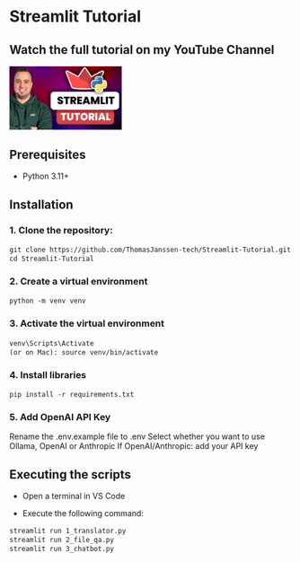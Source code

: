 <h1>Streamlit Tutorial</h1>

<h2>Watch the full tutorial on my YouTube Channel</h2>
<div>

<a href="https://youtu.be/gYaxPHK9XL4">
    <img src="thumbnail_small.png" alt="Thomas Janssen Youtube" width="200"/>
</a>
</div>

<h2>Prerequisites</h2>
<ul>
  <li>Python 3.11+</li>
</ul>

<h2>Installation</h2>
<h3>1. Clone the repository:</h3>

```
git clone https://github.com/ThomasJanssen-tech/Streamlit-Tutorial.git
cd Streamlit-Tutorial
```

<h3>2. Create a virtual environment</h3>

```
python -m venv venv
```

<h3>3. Activate the virtual environment</h3>

```
venv\Scripts\Activate
(or on Mac): source venv/bin/activate
```

<h3>4. Install libraries</h3>

```
pip install -r requirements.txt
```

<h3>5. Add OpenAI API Key</h3>
Rename the .env.example file to .env
Select whether you want to use Ollama, OpenAI or Anthropic
If OpenAI/Anthropic: add your API key

<h2>Executing the scripts</h2>

- Open a terminal in VS Code

- Execute the following command:

```
streamlit run 1_translator.py
streamlit run 2_file_qa.py
streamlit run 3_chatbot.py
```
